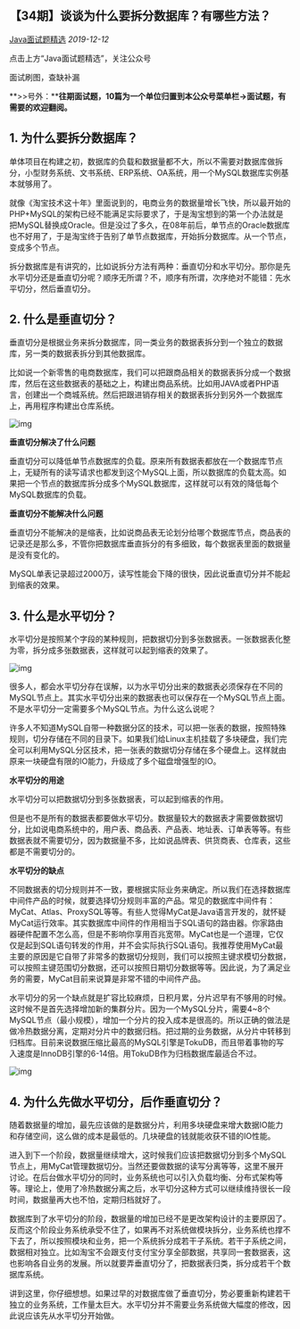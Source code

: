## 【34期】谈谈为什么要拆分数据库？有哪些方法？

[Java面试题精选](javascript:void(0);) *2019-12-12*

点击上方“Java面试题精选”，关注公众号

面试刷图，查缺补漏



**>>号外：****往期面试题，10篇为一个单位归置到本公众号菜单栏->面试题，有需要的欢迎翻阅。**

## 1. 为什么要拆分数据库？

单体项目在构建之初，数据库的负载和数据量都不大，所以不需要对数据库做拆分，小型财务系统、文书系统、ERP系统、OA系统，用一个MySQL数据库实例基本就够用了。

就像《淘宝技术这十年》里面说到的，电商业务的数据量增长飞快，所以最开始的PHP+MySQL的架构已经不能满足实际要求了，于是淘宝想到的第一个办法就是把MySQL替换成Oracle。但是没过了多久，在08年前后，单节点的Oracle数据库也不好用了，于是淘宝终于告别了单节点数据库，开始拆分数据库。从一个节点，变成多个节点。

拆分数据库是有讲究的，比如说拆分方法有两种：垂直切分和水平切分。那你是先水平切分还是垂直切分呢？顺序无所谓？不，顺序有所谓，次序绝对不能错：先水平切分，然后垂直切分。

## 2. 什么是垂直切分？

垂直切分是根据业务来拆分数据库，同一类业务的数据表拆分到一个独立的数据库，另一类的数据表拆分到其他数据库。

比如说一个新零售的电商数据库，我们可以把跟商品相关的数据表拆分成一个数据库，然后在这些数据表的基础之上，构建出商品系统。比如用JAVA或者PHP语言，创建出一个商城系统。然后把跟进销存相关的数据表拆分到另外一个数据库上，再用程序构建出仓库系统。

![img](https://mmbiz.qpic.cn/mmbiz_png/8KKrHK5ic6XASrBM11kQfOLQD02B0FuhKfNqwZUhQpnB2Jku11BeJ6JxSNiarKiajk66TkD4iagWnlSZFiaZb5tdXMw/640?wx_fmt=png&tp=webp&wxfrom=5&wx_lazy=1&wx_co=1)

**垂直切分解决了什么问题**

垂直切分可以降低单节点数据库的负载。原来所有数据表都放在一个数据库节点上，无疑所有的读写请求也都发到这个MySQL上面，所以数据库的负载太高。如果把一个节点的数据库拆分成多个MySQL数据库，这样就可以有效的降低每个MySQL数据库的负载。

**垂直切分不能解决什么问题**

垂直切分不能解决的是缩表，比如说商品表无论划分给哪个数据库节点，商品表的记录还是那么多，不管你把数据库垂直拆分的有多细致，每个数据表里面的数据量是没有变化的。

MySQL单表记录超过2000万，读写性能会下降的很快，因此说垂直切分并不能起到缩表的效果。

## 3. 什么是水平切分？

水平切分是按照某个字段的某种规则，把数据切分到多张数据表。一张数据表化整为零，拆分成多张数据表，这样就可以起到缩表的效果了。

![img](https://mmbiz.qpic.cn/mmbiz_png/8KKrHK5ic6XASrBM11kQfOLQD02B0FuhKW4uI1I6oibnib6GF3wnPypboCsxVL9ibcTd5zXqkOefZ9QQVzjkSkDzIw/640?wx_fmt=png&tp=webp&wxfrom=5&wx_lazy=1&wx_co=1)

很多人，都会水平切分存在误解，以为水平切分出来的数据表必须保存在不同的MySQL节点上。其实水平切分出来的数据表也可以保存在一个MySQL节点上面。不是水平切分一定需要多个MySQL节点。为什么这么说呢？

许多人不知道MySQL自带一种数据分区的技术，可以把一张表的数据，按照特殊规则，切分存储在不同的目录下。如果我们给Linux主机挂载了多块硬盘，我们完全可以利用MySQL分区技术，把一张表的数据切分存储在多个硬盘上。这样就由原来一块硬盘有限的IO能力，升级成了多个磁盘增强型的IO。

**水平切分的用途**

水平切分可以把数据切分到多张数据表，可以起到缩表的作用。

但是也不是所有的数据表都要做水平切分。数据量较大的数据表才需要做数据切分，比如说电商系统中的，用户表、商品表、产品表、地址表、订单表等等。有些数据表就不需要切分，因为数据量不多，比如说品牌表、供货商表、仓库表，这些都是不需要切分的。

**水平切分的缺点**

不同数据表的切分规则并不一致，要根据实际业务来确定。所以我们在选择数据库中间件产品的时候，就要选择切分规则丰富的产品。常见的数据库中间件有：MyCat、Atlas、ProxySQL等等。有些人觉得MyCat是Java语言开发的，就怀疑MyCat运行效率。其实数据库中间件的作用相当于SQL语句的路由器。你家路由器硬件配置不怎么高，但是不影响你享用百兆宽带。MyCat也是一个道理，它仅仅是起到SQL语句转发的作用，并不会实际执行SQL语句。我推荐使用MyCat最主要的原因是它自带了非常多的数据切分规则，我们可以按照主键求模切分数据，可以按照主键范围切分数据，还可以按照日期切分数据等等。因此说，为了满足业务的需要，MyCat目前来说算是非常不错的中间件产品。

水平切分的另一个缺点就是扩容比较麻烦，日积月累，分片迟早有不够用的时候。这时候不是首先选择增加新的集群分片。因为一个MySQL分片，需要4~8个MySQL节点（最小规模），增加一个分片的投入成本是很高的。所以正确的做法是做冷热数据分离，定期对分片中的数据归档。把过期的业务数据，从分片中转移到归档库。目前来说数据压缩比最高的MySQL引擎是TokuDB，而且带着事物的写入速度是InnoDB引擎的6-14倍。用TokuDB作为归档数据库最适合不过。

![img](https://mmbiz.qpic.cn/mmbiz_png/8KKrHK5ic6XASrBM11kQfOLQD02B0FuhKFX4AXeSpXN55WjDIzHnibezlR4icul5JuxlJfpbTHibDGOLiaU20l0A6GQ/640?wx_fmt=png&tp=webp&wxfrom=5&wx_lazy=1&wx_co=1)

## 4. 为什么先做水平切分，后作垂直切分？

随着数据量的增加，最先应该做的是数据分片，利用多块硬盘来增大数据IO能力和存储空间，这么做的成本是最低的。几块硬盘的钱就能收获不错的IO性能。

进入到下一个阶段，数据量继续增大，这时候我们应该把数据切分到多个MySQL节点上，用MyCat管理数据切分。当然还要做数据的读写分离等等，这里不展开讨论。在后台做水平切分的同时，业务系统也可以引入负载均衡、分布式架构等等。理论上，使用了冷热数据分离之后，水平切分这种方式可以继续维持很长一段时间，数据量再大也不怕，定期归档就好了。

数据库到了水平切分的阶段，数据量的增加已经不是更改架构设计的主要原因了。反而这个阶段业务系统承受不住了，如果再不对系统做模块拆分，业务系统也撑不下去了，所以按照模块和业务，把一个系统拆分成若干子系统。若干子系统之间，数据相对独立。比如淘宝不会跟支付支付宝分享全部数据，共享同一套数据表，这也影响各自业务的发展。所以就要弄垂直切分了，把数据表归类，拆分成若干个数据库系统。

讲到这里，你仔细想想。如果过早的对数据库做了垂直切分，势必要重新构建若干独立的业务系统，工作量太巨大。水平切分并不需要业务系统做大幅度的修改，因此说应该先从水平切分开始做。